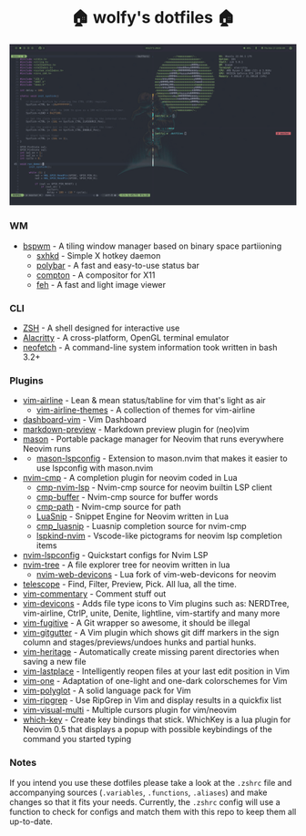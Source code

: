 <h1 align="center">🏠 wolfy's dotfiles 🏠</h1>

<img src="images/desktop.png" />

### WM
- [bspwm](https://github.com/baskerville/bspwm) - A tiling window manager based on binary space partiioning
  - [sxhkd](https://github.com/baskerville/sxhkd) - Simple X hotkey daemon
  - [polybar](https://github.com/polybar/polybar) - A fast and easy-to-use status bar
  - [compton](https://github.com/chjj/compton) - A compositor for X11
  - [feh](https://github.com/derf/feh) - A fast and light image viewer

### CLI

- [ZSH](https://zsh.sourceforge.io/) - A shell designed for interactive use
- [Alacritty](https://github.com/alacritty/alacritty) - A cross-platform, OpenGL terminal emulator
- [neofetch](https://github.com/dylanaraps/neofetch) - A command-line system information took written in bash 3.2+

### Plugins

- [vim-airline](https://github.com/vim-airline/vim-airline) - Lean & mean status/tabline for vim that's light as air
  - [vim-airline-themes](https://github.com/vim-airline/vim-airline-themes) - A collection of themes for vim-airline
- [dashboard-vim](https://github.com/glepnir/dashboard-nvim) - Vim Dashboard
- [markdown-preview](https://github.com/iamcco/markdown-preview.nvim) - Markdown preview plugin for (neo)vim
- [mason](https://github.com/williamboman/mason.nvim) - Portable package manager for Neovim that runs everywhere Neovim runs
- - [mason-lspconfig](https://github.com/williamboman/mason-lspconfig.nvim) - Extension to mason.nvim that makes it easier to use lspconfig with mason.nvim
- [nvim-cmp](https://github.com/hrsh7th/nvim-cmp) - A completion plugin for neovim coded in Lua
  - [cmp-nvim-lsp](https://github.com/hrsh7th/cmp-nvim-lsp) - Nvim-cmp source for neovim builtin LSP client
  - [cmp-buffer](https://github.com/hrsh7th/cmp-buffer) - Nvim-cmp source for buffer words
  - [cmp-path](https://github.com/hrsh7th/cmp-path) - Nvim-cmp source for path
  - [LuaSnip](https://github.com/L3MON4D3/LuaSnip) - Snippet Engine for Neovim written in Lua
  - [cmp_luasnip](https://github.com/saadparwaiz1/cmp_luasnip) - Luasnip completion source for nvim-cmp
  - [lspkind-nvim](https://github.com/onsails/lspkind.nvim) - Vscode-like pictograms for neovim lsp completion items
- [nvim-lspconfig](https://github.com/neovim/nvim-lspconfig) - Quickstart configs for Nvim LSP
- [nvim-tree](https://github.com/kyazdani42/nvim-tree.lua) - A file explorer tree for neovim written in lua
  - [nvim-web-devicons](https://github.com/kyazdani42/nvim-web-devicons) - Lua fork of vim-web-devicons for neovim
- [telescope](https://github.com/nvim-telescope/telescope.nvim) - Find, Filter, Preview, Pick. All lua, all the time.
- [vim-commentary](https://github.com/tpope/vim-commentary) - Comment stuff out
- [vim-devicons](https://github.com/ryanoasis/vim-devicons) - Adds file type icons to Vim plugins such as: NERDTree, vim-airline, CtrlP, unite, Denite, lightline, vim-startify and many more
- [vim-fugitive](https://github.com/tpope/vim-fugitive) - A Git wrapper so awesome, it should be illegal
- [vim-gitgutter](https://github.com/airblade/vim-gitgutter) - A Vim plugin which shows git diff markers in the sign column and stages/previews/undoes hunks and partial hunks.
- [vim-heritage](https://github.com/jessarcher/vim-heritage) - Automatically create missing parent directories when saving a new file
- [vim-lastplace](https://github.com/farmergreg/vim-lastplace) - Intelligently reopen files at your last edit position in Vim
- [vim-one](https://github.com/rakr/vim-one) - Adaptation of one-light and one-dark colorschemes for Vim
- [vim-polyglot](https://github.com/sheerun/vim-polyglot) - A solid language pack for Vim
- [vim-ripgrep](https://github.com/jremmen/vim-ripgrep) - Use RipGrep in Vim and display results in a quickfix list
- [vim-visual-multi](https://github.com/mg979/vim-visual-multi) - Multiple cursors plugin for vim/neovim
- [which-key](https://github.com/folke/which-key.nvim) - Create key bindings that stick. WhichKey is a lua plugin for Neovim 0.5 that displays a popup with possible keybindings of the command you started typing

### Notes

If you intend you use these dotfiles please take a look at the `.zshrc` file and accompanying sources (`.variables`, `.functions`, `.aliases`) and make changes so that it fits your needs. Currently, the `.zshrc` config will use a function to check for configs and match them with this repo to keep them all up-to-date.
